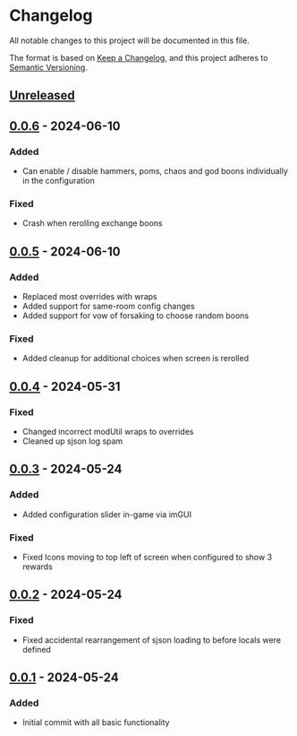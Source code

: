 # Changelog

All notable changes to this project will be documented in this file.

The format is based on [Keep a Changelog](https://keepachangelog.com/en/1.1.0/),
and this project adheres to [Semantic Versioning](https://semver.org/spec/v2.0.0.html).

## [Unreleased]

## [0.0.6] - 2024-06-10

### Added

- Can enable / disable hammers, poms, chaos and god boons individually in the configuration

### Fixed

- Crash when rerolling exchange boons

## [0.0.5] - 2024-06-10

### Added

- Replaced most overrides with wraps
- Added support for same-room config changes
- Added support for vow of forsaking to choose random boons

### Fixed

- Added cleanup for additional choices when screen is rerolled

## [0.0.4] - 2024-05-31

### Fixed

- Changed incorrect modUtil wraps to overrides
- Cleaned up sjson log spam

## [0.0.3] - 2024-05-24

### Added

- Added configuration slider in-game via imGUI

### Fixed

- Fixed Icons moving to top left of screen when configured to show 3 rewards

## [0.0.2] - 2024-05-24

### Fixed

- Fixed accidental rearrangement of sjson loading to before locals were defined

## [0.0.1] - 2024-05-24

### Added

- Initial commit with all basic functionality

[unreleased]: https://github.com/ellomenop/Hades2-LootChoiceExtension/compare/0.0.6...HEAD
[0.0.6]: https://github.com/ellomenop/Hades2-LootChoiceExtension/compare/0.0.5...0.0.6
[0.0.5]: https://github.com/ellomenop/Hades2-LootChoiceExtension/compare/0.0.4...0.0.5
[0.0.4]: https://github.com/ellomenop/Hades2-LootChoiceExtension/compare/0.0.3...0.0.4
[0.0.3]: https://github.com/ellomenop/Hades2-LootChoiceExtension/compare/0.0.2...0.0.3
[0.0.2]: https://github.com/ellomenop/Hades2-LootChoiceExtension/compare/0.0.1...0.0.2
[0.0.1]: https://github.com/ellomenop/Hades2-LootChoiceExtension/compare/32bafa324aa289fb96ac3d50fee90ea911ef4a3d...0.0.1
